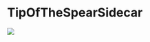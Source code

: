 # TipOfTheSpearSidecar

![](https://media.discordapp.net/attachments/621921694180966400/720367388901507204/unknown.png)
